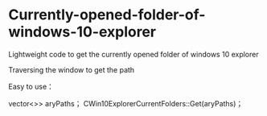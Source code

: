 # Currently-opened-folder-of-windows-10-explorer
Lightweight code to get the currently opened folder of windows 10 explorer

Traversing the window to get the path

Easy to use：

vector<<CString>>> aryPaths；
CWin10ExplorerCurrentFolders::Get(aryPaths)；
  
  
